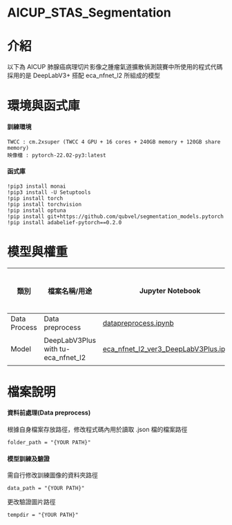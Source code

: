 # AICUP_STAS_Segmentation

# 介紹
以下為 AICUP 肺腺癌病理切片影像之腫瘤氣道擴散偵測競賽中所使用的程式代碼
採用的是 DeepLabV3+ 搭配 eca_nfnet_l2 所組成的模型

# 環境與函式庫
#### 訓練環境
```
TWCC : cm.2xsuper (TWCC 4 GPU + 16 cores + 240GB memory + 120GB share memory)
映像檔 : pytorch-22.02-py3:latest
```
#### 函式庫
```
!pip3 install monai
!pip3 install -U Setuptools
!pip install torch
!pip install torchvision
!pip install optuna
!pip install git+https://github.com/qubvel/segmentation_models.pytorch
!pip install adabelief-pytorch==0.2.0
```

# 模型與權重

類別|檔案名稱/用途|Jupyter Notebook|權重|結果圖片|
--|--|--|--|--|
Data Process|Data preprocess|[datapreprocess.ipynb](https://github.com/yungchang310514077/AICUP_STAS_Segmentation/blob/main/datapreprocess.ipynb)|-|-
Model|DeepLabV3Plus with tu-eca_nfnet_l2|[eca_nfnet_l2_ver3_DeepLabV3Plus.ipynb](https://github.com/yungchang310514077/AICUP_STAS_Segmentation/blob/main/Finally_eca_nfnet_l2_ver3_DeepLabV3Plus.ipynb)|[Weight](https://drive.google.com/file/d/1Ybb1UDdhyX1QzX-EXkuX4scclWH5Xfaj/view?usp=sharing)|Zip 位置|

# 檔案說明
#### 資料前處理(Data preprocess)
根據自身檔案存放路徑，修改程式碼內用於讀取 .json 檔的檔案路徑
```
folder_path = "{YOUR PATH}"
```

#### 模型訓練及驗證
需自行修改訓練圖像的資料夾路徑
```
data_path = "{YOUR PATH}"
```
更改驗證圖片路徑
```
tempdir = "{YOUR PATH}" 
```
